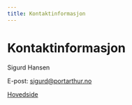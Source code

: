 ```yaml
---
title: Kontaktinformasjon
---
```

# Kontaktinformasjon
Sigurd Hansen

E-post: sigurd@portarthur.no

[Hovedside](index.md)
